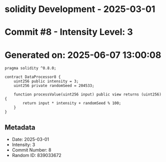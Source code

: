 ﻿# solidity Development - 2025-03-01
# Commit #8 - Intensity Level: 3
# Generated on: 2025-06-07 13:00:08
```solidity
pragma solidity ^0.8.0;

contract DataProcessor8 {
    uint256 public intensity = 3;
    uint256 private randomSeed = 204533;

    function processValue(uint256 input) public view returns (uint256) {
        return input * intensity + randomSeed % 100;
    }
}
```
## Metadata
- Date: 2025-03-01
- Intensity: 3
- Commit Number: 8
- Random ID: 839033672
